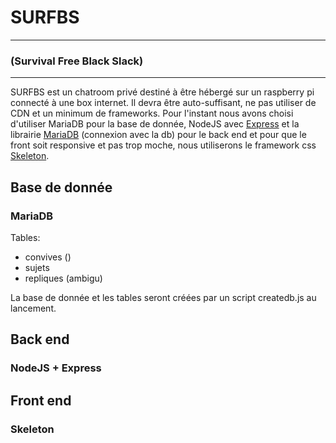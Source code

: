 # SURFBS
--------
### (Survival Free Black Slack)
--------

SURFBS est un chatroom privé destiné à être hébergé sur un raspberry pi connecté à une box internet. Il devra être auto-suffisant, ne pas utiliser de CDN et un minimum de frameworks. Pour l'instant nous avons choisi d'utiliser MariaDB pour la base de donnée, NodeJS avec [Express] et la librairie [MariaDB] (connexion avec la db) pour le back end et pour que le front soit responsive et pas trop moche, nous utiliserons le framework css [Skeleton].

## Base de donnée
### MariaDB
Tables:
* convives ()
* sujets
* repliques (ambigu)

La base de donnée et les tables seront créées par un script createdb.js au lancement.

## Back end
### NodeJS + Express


## Front end
### Skeleton



[Express]: http://expressjs.com/en/4x/api.html
[MariaDB]: https://mariadb.com/kb/en/getting-started-with-the-nodejs-connector/
[Skeleton]: http://getskeleton.com/